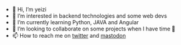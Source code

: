 - 👋 Hi, I’m yeizi
- 👀 I’m interested in backend technologies and some web devs
- 🌱 I’m currently learning Python, JAVA and Angular
- 💞️ I’m looking to collaborate on some projects when I have time 😬
- 📫 How to reach me on [twitter](twitter.com/iamyeizi) and [mastodon](mastodon.social/yeizi)

<!---
iamyeizi/iamyeizi is a ✨ special ✨ repository because its `README.md` (this file) appears on your GitHub profile.
You can click the Preview link to take a look at your changes.
--->
